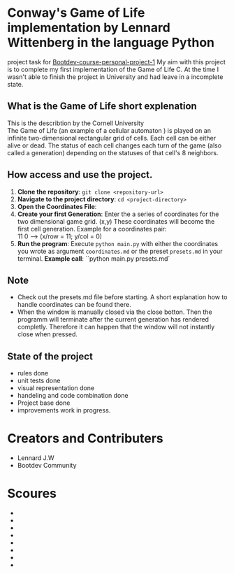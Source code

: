 Conway's Game of Life implementation by Lennard Wittenberg in the language Python
=================================================================================
project task for [Bootdev-course-personal-project-1](https://www.boot.dev/tracks/backend)
My aim with this project is to complete my first implementation of the Game of Life C. At the time I wasn't able to finish the project in University and had leave in a incomplete state.


## What is the Game of Life short explenation 
This is the describtion by the Cornell University  
The Game of Life (an example of a cellular automaton ) is played on an infinite two-dimensional rectangular grid of cells. Each cell can be either alive or dead. The status of each cell changes each turn of the game (also called a generation) depending on the statuses of that cell's 8 neighbors.

## How access and use the project.
1. **Clone the repository**: `git clone <repository-url>`
2. **Navigate to the project directory**: `cd <project-directory>`
3. **Open the Coordinates File**:
4. **Create your first Generation**: Enter the a series of coordinates for the two dimensional game grid. (x,y) These coordinates will become the first cell generation. Example for a coordinates pair:  
11 0 --> (x/row = 11; y/col = 0)
6. **Run the program**: Execute `python main.py` with either the coordinates you wrote as argument `coordinates.md` or the preset `presets.md` in your terminal.
**Example call**: ``python main.py presets.md`

## Note
- Check out the presets.md file before starting. A short explanation how to handle coordinates can be found there.
- When the window is manually closed via the close botton. Then the programm will terminate after the current generation has rendered completly. Therefore it can happen that the window will not instantly close when pressed.


## State of the project
- rules done
- unit tests done
- visual representation done
- handeling and code combination done
- Project base done
- improvements work in progress.

# Creators and Contributers
- Lennard J.W
- Bootdev Community 

# Scoures
-
-
-
-
-
-
-
-
